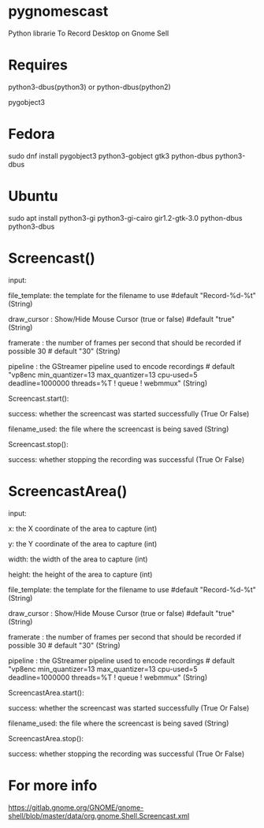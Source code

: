 # pygnomescast
Python librarie To Record Desktop on Gnome Sell

# Requires
python3-dbus(python3) or python-dbus(python2)

pygobject3


# Fedora

sudo dnf install pygobject3 python3-gobject gtk3 python-dbus python3-dbus

# Ubuntu
sudo apt install python3-gi python3-gi-cairo gir1.2-gtk-3.0 python-dbus python3-dbus


# Screencast()

input:

file_template: the template for the filename to use  #default "Record-%d-%t" (String)

draw_cursor : Show/Hide Mouse Cursor (true or false) #default "true" (String)

framerate   : the number of frames per second that should be recorded if possible 30  # default "30" (String)

pipeline    : the GStreamer pipeline used to encode recordings   # default "vp8enc min_quantizer=13 max_quantizer=13 cpu-used=5 deadline=1000000 threads=%T ! queue ! webmmux" (String)

Screencast.start():

success: whether the screencast was started successfully (True Or False)

filename_used: the file where the screencast is being saved (String)

Screencast.stop():

success: whether stopping the recording was successful (True Or False)



# ScreencastArea()

input:

x: the X coordinate of the area to capture (int)

y: the Y coordinate of the area to capture (int)

width: the width of the area to capture    (int)

height: the height of the area to capture  (int)

file_template: the template for the filename to use  #default "Record-%d-%t" (String)

draw_cursor : Show/Hide Mouse Cursor (true or false) #default "true" (String)

framerate   : the number of frames per second that should be recorded if possible 30 # default "30" (String)

pipeline    : the GStreamer pipeline used to encode recordings   # default "vp8enc min_quantizer=13 max_quantizer=13 cpu-used=5 deadline=1000000 threads=%T ! queue ! webmmux" (String)

ScreencastArea.start():

success: whether the screencast was started successfully (True Or False)

filename_used: the file where the screencast is being saved (String)

ScreencastArea.stop():

success: whether stopping the recording was successful (True Or False)


# For more info

https://gitlab.gnome.org/GNOME/gnome-shell/blob/master/data/org.gnome.Shell.Screencast.xml
